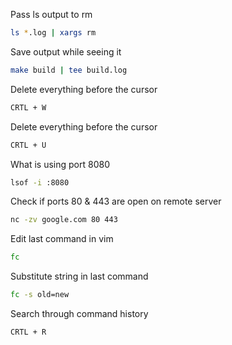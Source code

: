 Pass ls output to rm

```bash
ls *.log | xargs rm
```

Save output while seeing it

```bash
make build | tee build.log
```

Delete everything before the cursor

```bash
CRTL + W
```

Delete everything before the cursor

```bash
CRTL + U
```

What is using port 8080

```bash
lsof -i :8080
```

Check if ports 80 & 443 are open on remote server 

```bash
nc -zv google.com 80 443
```

Edit last command in vim

```bash
fc
```

Substitute string in last command

```bash
fc -s old=new
```

Search through command history

```bash
CRTL + R
```
